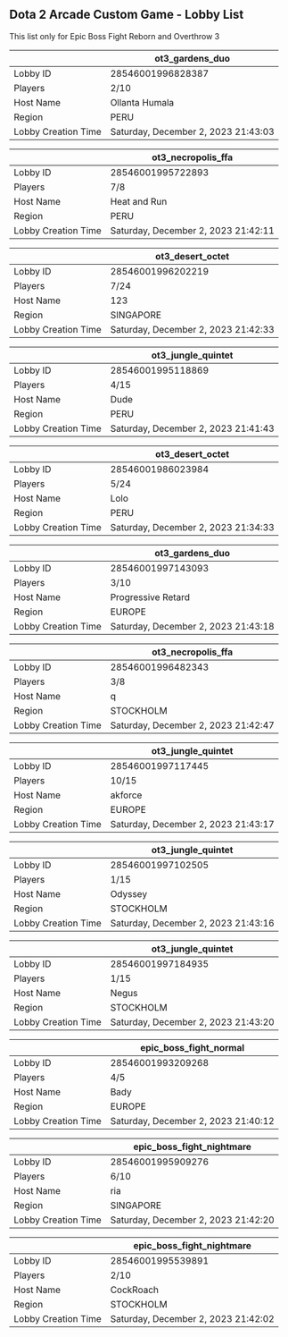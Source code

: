 ## Dota 2 Arcade Custom Game - Lobby List

This list only for Epic Boss Fight Reborn and Overthrow 3

|  | ot3_gardens_duo |
| ------ | ------ |
| Lobby ID | 28546001996828387 |
| Players | 2/10 |
| Host Name | Ollanta Humala |
| Region | PERU |
| Lobby Creation Time | Saturday, December 2, 2023 21:43:03 |


|  | ot3_necropolis_ffa |
| ------ | ------ |
| Lobby ID | 28546001995722893 |
| Players | 7/8 |
| Host Name | Heat and Run |
| Region | PERU |
| Lobby Creation Time | Saturday, December 2, 2023 21:42:11 |


|  | ot3_desert_octet |
| ------ | ------ |
| Lobby ID | 28546001996202219 |
| Players | 7/24 |
| Host Name | 123 |
| Region | SINGAPORE |
| Lobby Creation Time | Saturday, December 2, 2023 21:42:33 |


|  | ot3_jungle_quintet |
| ------ | ------ |
| Lobby ID | 28546001995118869 |
| Players | 4/15 |
| Host Name | Dude |
| Region | PERU |
| Lobby Creation Time | Saturday, December 2, 2023 21:41:43 |


|  | ot3_desert_octet |
| ------ | ------ |
| Lobby ID | 28546001986023984 |
| Players | 5/24 |
| Host Name | Lolo |
| Region | PERU |
| Lobby Creation Time | Saturday, December 2, 2023 21:34:33 |


|  | ot3_gardens_duo |
| ------ | ------ |
| Lobby ID | 28546001997143093 |
| Players | 3/10 |
| Host Name | Progressive Retard |
| Region | EUROPE |
| Lobby Creation Time | Saturday, December 2, 2023 21:43:18 |


|  | ot3_necropolis_ffa |
| ------ | ------ |
| Lobby ID | 28546001996482343 |
| Players | 3/8 |
| Host Name | q |
| Region | STOCKHOLM |
| Lobby Creation Time | Saturday, December 2, 2023 21:42:47 |


|  | ot3_jungle_quintet |
| ------ | ------ |
| Lobby ID | 28546001997117445 |
| Players | 10/15 |
| Host Name | akforce |
| Region | EUROPE |
| Lobby Creation Time | Saturday, December 2, 2023 21:43:17 |


|  | ot3_jungle_quintet |
| ------ | ------ |
| Lobby ID | 28546001997102505 |
| Players | 1/15 |
| Host Name | Odyssey |
| Region | STOCKHOLM |
| Lobby Creation Time | Saturday, December 2, 2023 21:43:16 |


|  | ot3_jungle_quintet |
| ------ | ------ |
| Lobby ID | 28546001997184935 |
| Players | 1/15 |
| Host Name | Negus |
| Region | STOCKHOLM |
| Lobby Creation Time | Saturday, December 2, 2023 21:43:20 |


|  | epic_boss_fight_normal |
| ------ | ------ |
| Lobby ID | 28546001993209268 |
| Players | 4/5 |
| Host Name | Bady |
| Region | EUROPE |
| Lobby Creation Time | Saturday, December 2, 2023 21:40:12 |


|  | epic_boss_fight_nightmare |
| ------ | ------ |
| Lobby ID | 28546001995909276 |
| Players | 6/10 |
| Host Name | ria |
| Region | SINGAPORE |
| Lobby Creation Time | Saturday, December 2, 2023 21:42:20 |


|  | epic_boss_fight_nightmare |
| ------ | ------ |
| Lobby ID | 28546001995539891 |
| Players | 2/10 |
| Host Name | CockRoach |
| Region | STOCKHOLM |
| Lobby Creation Time | Saturday, December 2, 2023 21:42:02 |


